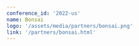 ```yaml
---
conference_id: '2022-us'
name: Bonsai
logo: '/assets/media/partners/bonsai.png'
link: '/partners/bonsai.html'
---
```

